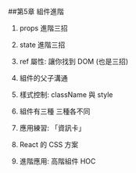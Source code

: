 ##第5章 組件進階

1. props 進階三招


2. state 進階三招



3. ref 屬性: 讓你找到 DOM (也是三招)



4. 組件的父子溝通



5. 樣式控制: className 與 style



6. 組件有三種 三種各不同




7. 應用練習: 「資訊卡」




8. React 的 CSS 方案




9. 進階應用: 高階組件 HOC

